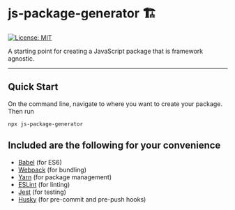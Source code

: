 # js-package-generator 🏗

[![License: MIT](https://img.shields.io/badge/License-MIT-yellow.svg)](https://opensource.org/licenses/MIT)

A starting point for creating a JavaScript package that is framework agnostic.

---

## Quick Start

On the command line, navigate to where you want to create your package. Then run

```
npx js-package-generator
```

## Included are the following for your convenience

- [Babel](https://babeljs.io/) (for ES6)
- [Webpack](https://webpack.js.org/) (for bundling)
- [Yarn](https://yarnpkg.com/lang/en/) (for package management)
- [ESLint](https://eslint.org/) (for linting)
- [Jest](https://facebook.github.io/jest/) (for testing)
- [Husky](https://github.com/typicode/husky) (for pre-commit and pre-push hooks)
